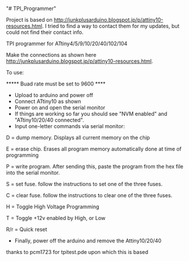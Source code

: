 "# TPI_Programmer" 

Project is based on http://junkplusarduino.blogspot.jp/p/attiny10-resources.html. I tried to find a way to contact them for my updates, but could not find their contact info.

TPI programmer for ATtiny4/5/9/10/20/40/102/104

Make the connections as shown here http://junkplusarduino.blogspot.jp/p/attiny10-resources.html.

To use:

***** Buad rate must be set to 9600 ****
- Upload to arduino and power off
- Connect ATtiny10 as shown
- Power on and open the serial monitor
- If things are working so far you should
  see "NVM enabled" and "ATtiny10/20/40 connected".
- Input one-letter commands via serial monitor:

D = dump memory. Displays all current memory on the chip

E = erase chip. Erases all program memory automatically done at time of programming

P = write program. After sending this, paste the program from the hex file into the serial monitor.

S = set fuse. follow the instructions to set one of the three fuses.

C = clear fuse. follow the instructions to clear one of the three fuses.

H = Toggle High Voltage Programming  

T = Toggle +12v enabled by High, or Low

R/r = Quick reset

- Finally, power off the arduino and remove the Attiny10/20/40
                                                                                      
thanks to pcm1723 for tpitest.pde upon which this is based                                 

